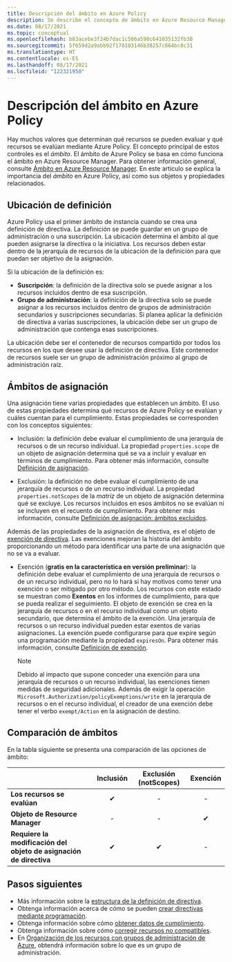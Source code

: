```yaml
---
title: Descripción del ámbito en Azure Policy
description: Se describe el concepto de ámbito en Azure Resource Manager y cómo se aplica a Azure Policy para controlar qué recursos evalúa este servicio.
ms.date: 08/17/2021
ms.topic: conceptual
ms.openlocfilehash: b83acebe3f24b7dac1c506a598c641035132fb30
ms.sourcegitcommit: 5f659d2a9abb92f178103146b38257c864bc8c31
ms.translationtype: HT
ms.contentlocale: es-ES
ms.lasthandoff: 08/17/2021
ms.locfileid: "122321950"
---
```

# <a name="understand-scope-in-azure-policy"></a>Descripción del ámbito en Azure Policy

Hay muchos valores que determinan qué recursos se pueden evaluar y qué recursos se evalúan mediante Azure Policy. El concepto principal de estos controles es el _ámbito_. El ámbito de Azure Policy se basa en cómo funciona el ámbito en Azure Resource Manager. Para obtener información general, consulte [Ámbito en Azure Resource Manager](../../../azure-resource-manager/management/overview.md#understand-scope).
En este artículo se explica la importancia del _ámbito_ en Azure Policy, así como sus objetos y propiedades relacionados.

## <a name="definition-location"></a>Ubicación de definición

Azure Policy usa el primer ámbito de instancia cuando se crea una definición de directiva. La definición se puede guardar en un grupo de administración o una suscripción. La ubicación determina el ámbito al que pueden asignarse la directiva o la iniciativa. Los recursos deben estar dentro de la jerarquía de recursos de la ubicación de la definición para que puedan ser objetivo de la asignación.

Si la ubicación de la definición es:

- **Suscripción**: la definición de la directiva solo se puede asignar a los recursos incluidos dentro de esa suscripción.
- **Grupo de administración**: la definición de la directiva solo se puede asignar a los recursos incluidos dentro de grupos de administración secundarios y suscripciones secundarias. Si planea aplicar la definición de directiva a varias suscripciones, la ubicación debe ser un grupo de administración que contenga esas suscripciones.

La ubicación debe ser el contenedor de recursos compartido por todos los recursos en los que desee usar la definición de directiva. Este contenedor de recursos suele ser un grupo de administración próximo al grupo de administración raíz.

## <a name="assignment-scopes"></a>Ámbitos de asignación

Una asignación tiene varias propiedades que establecen un ámbito. El uso de estas propiedades determina qué recursos de Azure Policy se evalúan y cuáles cuentan para el cumplimiento. Estas propiedades se corresponden con los conceptos siguientes:

- Inclusión: la definición debe evaluar el cumplimiento de una jerarquía de recursos o de un recurso individual. La propiedad `properties.scope` de un objeto de asignación determina qué se va a incluir y evaluar en términos de cumplimiento. Para obtener más información, consulte [Definición de asignación](./assignment-structure.md).

- Exclusión: la definición no debe evaluar el cumplimiento de una jerarquía de recursos o de un recurso individual. La propiedad `properties.notScopes` de la _matriz_ de un objeto de asignación determina qué se excluye. Los recursos incluidos en esos ámbitos no se evalúan ni se incluyen en el recuento de cumplimiento. Para obtener más información, consulte [Definición de asignación: ámbitos excluidos](./assignment-structure.md#excluded-scopes).

Además de las propiedades de la asignación de directiva, es el objeto de [exención de directiva](./exemption-structure.md). Las exenciones mejoran la historia del ámbito proporcionando un método para identificar una parte de una asignación que no se va a evaluar.

- Exención (**gratis en la característica en versión preliminar**): la definición debe evaluar el cumplimiento de una jerarquía de recursos o de un recurso individual, pero no lo hará si hay motivos como tener una exención o ser mitigado por otro método. Los recursos con este estado se muestran como **Exentos** en los informes de cumplimiento, para que se pueda realizar el seguimiento. El objeto de exención se crea en la jerarquía de recursos o en el recurso individual como un objeto secundario, que determina el ámbito de la exención. Una jerarquía de recursos o un recurso individual pueden estar exentos de varias asignaciones. La exención puede configurarse para que expire según una programación mediante la propiedad `expiresOn`. Para obtener más información, consulte [Definición de exención](./exemption-structure.md).

  > [!NOTE]
  > Debido al impacto que supone conceder una exención para una jerarquía de recursos o un recurso individual, las exenciones tienen medidas de seguridad adicionales. Además de exigir la operación `Microsoft.Authorization/policyExemptions/write` en la jerarquía de recursos o en el recurso individual, el creador de una exención debe tener el verbo `exempt/Action` en la asignación de destino.

## <a name="scope-comparison"></a>Comparación de ámbitos

En la tabla siguiente se presenta una comparación de las opciones de ámbito:

| | Inclusión | Exclusión (notScopes) | Exención |
|---|:---:|:---:|:---:|
|**Los recursos se evalúan** | &#10004; | - | - |
|**Objeto de Resource Manager** | - | - | &#10004; |
|**Requiere la modificación del objeto de asignación de directiva** | &#10004; | &#10004; | - |

## <a name="next-steps"></a>Pasos siguientes

- Más información sobre la [estructura de la definición de directiva](./definition-structure.md).
- Obtenga información acerca de cómo se pueden [crear directivas mediante programación](../how-to/programmatically-create.md).
- Obtenga información sobre cómo [obtener datos de cumplimiento](../how-to/get-compliance-data.md).
- Obtenga información sobre cómo [corregir recursos no compatibles](../how-to/remediate-resources.md).
- En [Organización de los recursos con grupos de administración de Azure](../../management-groups/overview.md), obtendrá información sobre lo que es un grupo de administración.